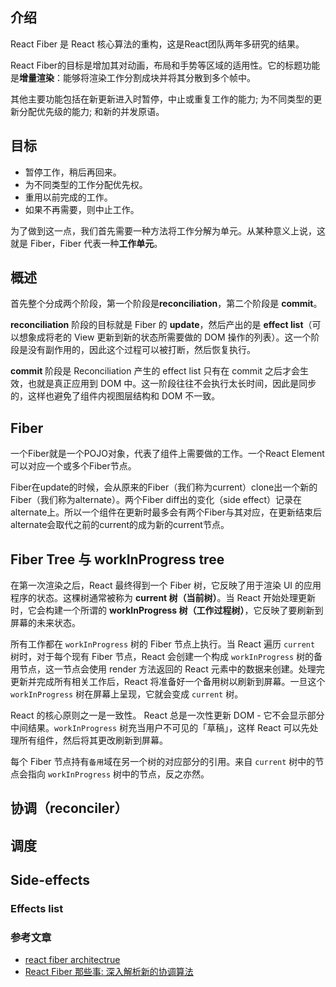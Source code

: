 ## 介绍

React Fiber 是 React 核心算法的重构，这是React团队两年多研究的结果。

React Fiber的目标是增加其对动画，布局和手势等区域的适用性。它的标题功能是**增量渲染**：能够将渲染工作分割成块并将其分散到多个帧中。

其他主要功能包括在新更新进入时暂停，中止或重复工作的能力; 为不同类型的更新分配优先级的能力; 和新的并发原语。

## 目标

- 暂停工作，稍后再回来。
- 为不同类型的工作分配优先权。
- 重用以前完成的工作。
- 如果不再需要，则中止工作。

为了做到这一点，我们首先需要一种方法将工作分解为单元。从某种意义上说，这就是 Fiber，Fiber 代表一种**工作单元**。

## 概述

首先整个分成两个阶段，第一个阶段是**reconciliation**，第二个阶段是 **commit**。

**reconciliation** 阶段的目标就是 Fiber 的 **update**，然后产出的是 **effect list**（可以想象成将老的 View 更新到新的状态所需要做的 DOM 操作的列表）。这一个阶段是没有副作用的，因此这个过程可以被打断，然后恢复执行。

**commit** 阶段是 Reconciliation 产生的 effect list 只有在 commit 之后才会生效，也就是真正应用到 DOM 中。这一阶段往往不会执行太长时间，因此是同步的，这样也避免了组件内视图层结构和 DOM 不一致。

## Fiber

一个Fiber就是一个POJO对象，代表了组件上需要做的工作。一个React Element可以对应一个或多个Fiber节点。

Fiber在update的时候，会从原来的Fiber（我们称为current）clone出一个新的Fiber（我们称为alternate）。两个Fiber diff出的变化（side effect）记录在alternate上。所以一个组件在更新时最多会有两个Fiber与其对应，在更新结束后alternate会取代之前的current的成为新的current节点。

## Fiber Tree 与 workInProgress tree

在第一次渲染之后，React 最终得到一个 Fiber 树，它反映了用于渲染 UI 的应用程序的状态。这棵树通常被称为 **current 树（当前树）**。当 React 开始处理更新时，它会构建一个所谓的 **workInProgress 树（工作过程树）**，它反映了要刷新到屏幕的未来状态。

所有工作都在 `workInProgress` 树的 Fiber 节点上执行。当 React 遍历 `current` 树时，对于每个现有 Fiber 节点，React 会创建一个构成 `workInProgress` 树的备用节点，这一节点会使用 render 方法返回的 React 元素中的数据来创建。处理完更新并完成所有相关工作后，React 将准备好一个备用树以刷新到屏幕。一旦这个 `workInProgress` 树在屏幕上呈现，它就会变成 `current` 树。

React 的核心原则之一是一致性。 React 总是一次性更新 DOM - 它不会显示部分中间结果。`workInProgress` 树充当用户不可见的「草稿」，这样 React 可以先处理所有组件，然后将其更改刷新到屏幕。

每个 Fiber 节点持有`备用`域在另一个树的对应部分的引用。来自 `current` 树中的节点会指向 `workInProgress` 树中的节点，反之亦然。

## 协调（reconciler）

## 调度

## **Side-effects**

### **Effects list**



###  参考文章

- [react fiber architectrue](https://github.com/acdlite/react-fiber-architecture)
- [React Fiber 那些事: 深入解析新的协调算法](https://segmentfault.com/a/1190000017241034)